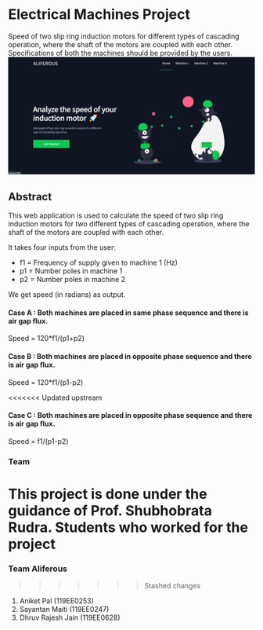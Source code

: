 # Electrical Machines Project

Speed of two slip ring induction motors for different types of cascading operation, where the shaft of the motors are coupled with each other. Specifications of both the machines should be provided by the users.
<img src = 'https://github.com/Aniket762/electrical-machines/blob/main/UI.png'>

## Abstract ##
<p>This web application is used to calculate the speed of two slip ring induction motors for two different types of cascading operation, where the shaft of the motors are coupled with each other.</p>
<p>It takes four inputs from the user:</p>
<ul>
<li>f1 = Frequency of supply given to machine 1 (Hz)</li>
<li>p1 = Number poles in machine 1</li>
<li>p2 = Number poles in machine 2</li>
</ul>
<p>We get speed (in radians) as output.</p>

#### Case A : Both machines are placed in same phase sequence and there is air gap flux.
<p>Speed = 120*f1/(p1+p2)</p>

#### Case B : Both machines are placed in opposite phase sequence and there is air gap flux.
<p>Speed = 120*f1/(p1-p2)</p>

<<<<<<< Updated upstream
#### Case C : Both machines are placed in opposite phase sequence and there is air gap flux.
<p>Speed = f1/(p1-p2)</p>

### Team 
This project is done under the guidance of Prof. Shubhobrata Rudra. Students who worked for the project
=======
### Team Aliferous ###
>>>>>>> Stashed changes
1. Aniket Pal (119EE0253)
2. Sayantan Maiti (119EE0247)
3. Dhruv Rajesh Jain (119EE0628)

